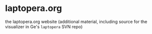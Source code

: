 # laptopera.org
the laptopera.org website
(additional material, including source for the visualizer in Ge's `laptopera` SVN repo)
